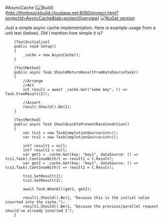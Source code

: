 #AsyncCache
[![Build](http://thinkquickbuild.cloudapp.net:8080/app/rest/builds/buildType:AsyncCache_Build/statusIcon)]
(http://thinkquickbuild.cloudapp.net:8080/project.html?projectId=AsyncCache&tab=projectOverview)
[![NuGet version](https://badge.fury.io/nu/AsyncCache.svg)](https://badge.fury.io/nu/AsyncCache)

Just a simple async cache implementation. Here is example usage from a unit test (below). Did I mention how simple it is?

        [TestInitialize]
        public void Setup()
        {
            _cache = new AsyncCache();
        }

        [TestMethod]
        public async Task ShouldReturnResultFromDataSourceTask()
        {
            //Arrange
            //Act
            int result = await _cache.Get("some key", () => Task.FromResult(2));

            //Assert
            result.Should().Be(2);
        }
        
        [TestMethod]
        public async Task ShouldLockToPreventRaceCondition()
        {
            var tcs1 = new TaskCompletionSource<int>();
            var tcs2 = new TaskCompletionSource<int>();

            int? result1 = null;
            int? result2 = null;
            var get1 = _cache.Get(key: "key1", dataSource: () => tcs1.Task).ContinueWith(t => result1 = t.Result);
            var get2 = _cache.Get(key: "key1", dataSource: () => tcs2.Task).ContinueWith(t => result2 = t.Result);

            tcs1.SetResult(1);
            tcs2.SetResult(2);

            await Task.WhenAll(get1, get2);

            result1.Should().Be(1, "because this is the initial value inserted into the cache.");
            result2.Should().Be(1, "because the previous/parallel request should've already inserted 1");
        }
